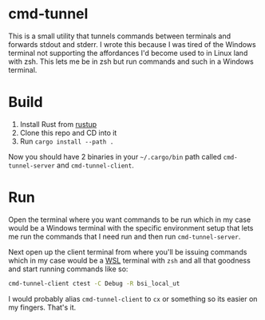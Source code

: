 # cmd-tunnel

This is a small utility that tunnels commands between terminals and forwards
stdout and stderr. I wrote this because I was tired of the Windows terminal
not supporting the affordances I'd become used to in Linux land with zsh. This
lets me be in zsh but run commands and such in a Windows terminal.

# Build

1. Install Rust from [rustup](https://rustup.rs/)
2. Clone this repo and CD into it
3. Run `cargo install --path .`

Now you should have 2 binaries in your `~/.cargo/bin` path called `cmd-tunnel-server` and `cmd-tunnel-client`.

# Run

Open the terminal where you want commands to be run which in my case would be a Windows terminal with the specific environment setup that lets me run the commands that I need run and then run `cmd-tunnel-server`.

Next open up the client terminal from where you'll be issuing commands which in my case would be a [WSL](https://en.wikipedia.org/wiki/Windows_Subsystem_for_Linux) terminal with `zsh` and all that goodness and start running commands like so:

```bash
cmd-tunnel-client ctest -C Debug -R bsi_local_ut
```

I would probably alias `cmd-tunnel-client` to `cx` or something so its easier on my fingers. That's it.